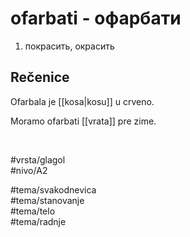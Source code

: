 # ofarbati - офарбати

1. покрасить, окрасить

## Rečenice

Ofarbala je [[kosa|kosu]] u crveno.

Moramo ofarbati [[vrata]] pre zime.

<br>

#vrsta/glagol  
#nivo/A2  

#tema/svakodnevica  
#tema/stanovanje  
#tema/telo  
#tema/radnje  

